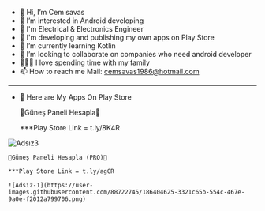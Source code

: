 - 👋 Hi, I’m Cem savas
- 👀 I’m interested in Android developing
- 📝 I'm Electrical & Electronics Engineer
- 👔 I'm developing and publishing my own apps on Play Store
- 🌱 I’m currently learning Kotlin
- 💞️ I’m looking to collaborate on companies who need android developer
- 👨‍👩‍👦 I love spending time with my family
- 📫 How to reach me Mail: cemsavas1986@hotmail.com 

**********************************************************************

- 📱 Here are My Apps On Play Store

    🥇Güneş Paneli Hesapla🥇
    
    ***Play Store Link = t.ly/8K4R
    
![Adsız3](https://user-images.githubusercontent.com/88722745/186403331-10801d51-04a7-4db2-8552-ba76ea7fc41e.png)


    🥇Güneş Paneli Hesapla (PRO)🥇
    
    ***Play Store Link = t.ly/agCR
    
    ![Adsız-1](https://user-images.githubusercontent.com/88722745/186404625-3321c65b-554c-467e-9a0e-f2012a799706.png)

 

<!---
Cemsavas/Cemsavas is a ✨ special ✨ repository because its `README.md` (this file) appears on your GitHub profile.
You can click the Preview link to take a look at your changes.
--->
